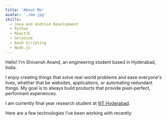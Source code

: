 ```yaml
---
title: 'About Me'
avatar: './me.jpg'
skills:
  - Java and Android Development
  - Python
  - ReactJS
  - Selenium
  - Bash Scripting
  - Node.js
---
```


Hello! I'm Shivansh Anand, an engineering student based in Hyderabad, India.

I enjoy creating things that solve real-world problems and ease everyone's lives, whether that be websites, applications, or automating redundant things. My goal is to always build products that provide pixel-perfect, performant experiences.

I am currently final year research student at [IIIT Hyderabad](https://www.iiit.ac.in/).

Here are a few technologies I've been working with recently:
